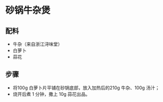 # 砂锅牛杂煲

## 配料
- 牛杂（来自浙江浔味堂）
- 白萝卜
- 蒜花

## 步骤
- 将100g 白萝卜片平铺在砂锅底部，放入加热后的210g 牛杂、100g 汤汁；
- 烧开后煮 1 分钟，撒上 10g 蒜花出品。